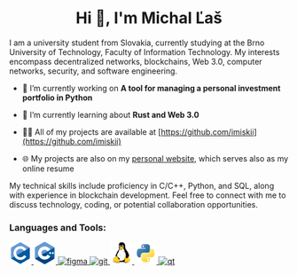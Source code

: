 <h1 align="center">Hi 👋, I'm Michal Ľaš</h1>

I am a university student from Slovakia, currently studying at the Brno University of Technology, Faculty of Information Technology. My interests encompass decentralized networks, blockchains, Web 3.0, computer networks, security, and software engineering.

- 🔭 I’m currently working on **A tool for managing a personal investment portfolio in Python**

- 🌱 I’m currently learning about **Rust and Web 3.0**

- 👨‍💻 All of my projects are available at [https://github.com/imiskii](https://github.com/imiskii)

- 🌐 My projects are also on my [personal website](https://lasmichal.com/), which serves also as my online resume

My technical skills include proficiency in C/C++, Python, and SQL, along with experience in blockchain development. Feel free to connect with me to discuss technology, coding, or potential collaboration opportunities.

<h3 align="left">Languages and Tools:</h3>
<p align="left"> <a href="https://www.cprogramming.com/" target="_blank" rel="noreferrer"> <img src="https://raw.githubusercontent.com/devicons/devicon/master/icons/c/c-original.svg" alt="c" width="40" height="40"/> </a> <a href="https://www.w3schools.com/cpp/" target="_blank" rel="noreferrer"> <img src="https://raw.githubusercontent.com/devicons/devicon/master/icons/cplusplus/cplusplus-original.svg" alt="cplusplus" width="40" height="40"/> </a> <a href="https://www.figma.com/" target="_blank" rel="noreferrer"> <img src="https://www.vectorlogo.zone/logos/figma/figma-icon.svg" alt="figma" width="40" height="40"/> </a> <a href="https://git-scm.com/" target="_blank" rel="noreferrer"> <img src="https://www.vectorlogo.zone/logos/git-scm/git-scm-icon.svg" alt="git" width="40" height="40"/> </a> <a href="https://www.linux.org/" target="_blank" rel="noreferrer"> <img src="https://raw.githubusercontent.com/devicons/devicon/master/icons/linux/linux-original.svg" alt="linux" width="40" height="40"/> </a> <a href="https://www.python.org" target="_blank" rel="noreferrer"> <img src="https://raw.githubusercontent.com/devicons/devicon/master/icons/python/python-original.svg" alt="python" width="40" height="40"/> </a> <a href="https://www.qt.io/" target="_blank" rel="noreferrer"> <img src="https://upload.wikimedia.org/wikipedia/commons/0/0b/Qt_logo_2016.svg" alt="qt" width="40" height="40"/> </a> </p>
